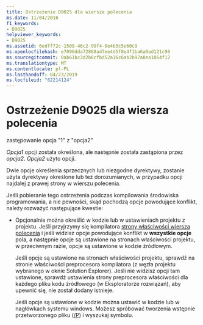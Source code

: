```yaml
---
title: Ostrzeżenie D9025 dla wiersza polecenia
ms.date: 11/04/2016
f1_keywords:
- D9025
helpviewer_keywords:
- D9025
ms.assetid: 6edff72c-1508-46c2-99f4-0e4b3c5e60c9
ms.openlocfilehash: e7090dda72868ad7ee4d5f8e4f1ba6a0ad121c98
ms.sourcegitcommit: 0ab61bc3d2b6cfbd52a16c6ab2b97a8ea1864f12
ms.translationtype: MT
ms.contentlocale: pl-PL
ms.lasthandoff: 04/23/2019
ms.locfileid: "62214124"
---
```

# <a name="command-line-warning-d9025"></a>Ostrzeżenie D9025 dla wiersza polecenia

zastępowanie opcja "1" z "opcja2"

*Opcja1* opcji została określona, ale następnie została zastąpiona przez *opcja2*. *Opcja2* użyto opcji.

Dwie opcje określenia sprzecznych lub niezgodne dyrektywy, zostanie użyta dyrektywy określone lub też dorozumianych, w przypadku opcji najdalej z prawej strony w wierszu polecenia.

Jeśli pobieranie tego ostrzeżenia podczas kompilowania środowiska programowania, a nie pewności, skąd pochodzą opcje powodujące konflikt, należy rozważyć następujące kwestie:

- Opcjonalnie można określić w kodzie lub w ustawieniach projektu z projektu. Jeśli przyjrzymy się kompilatora [strony właściwości wiersza polecenia](../../build/reference/command-line-property-pages.md) i jeśli widzisz opcje powodujące konflikt w **wszystkie opcje** pola, a następnie opcje są ustawione na stronach właściwości projektu, w przeciwnym razie, opcje są ustawione w kodzie źródłowym.

   Jeśli opcje są ustawione na stronach właściwości projektu, sprawdź na stronie właściwości preprocesora kompilatora (z węzła projektu wybranego w oknie Solution Explorer).  Jeśli nie widzisz opcji tam ustawione, sprawdź ustawienia strony preprocesora właściwości dla każdego pliku kodu źródłowego (w Eksploratorze rozwiązań), aby upewnić się, nie został dodany istnieje.

   Jeśli opcje są ustawione w kodzie można ustawić w kodzie lub w nagłówkach systemu windows.  Możesz spróbować tworzenia wstępnie przetworzonego pliku ([/P](../../build/reference/p-preprocess-to-a-file.md)) i wyszukaj symbolu.